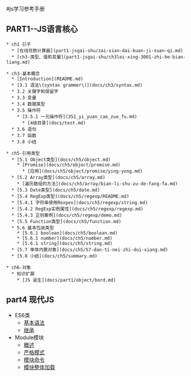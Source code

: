 #js学习参考手册

  ## PART1--JS语言核心

    * ch1 引子
      * [在线贷款计算器](part1-jsgai-shu/zai-xian-dai-kuan-ji-suan-qi.md)
      * [ch3-类型、值和变量](part1-jsgai-shu/ch3lei-xing-3001-zhi-he-bian-liang.md)

    * ch3-基本概念
      * [Introduction](README.md)
      * [3.1 语法\(syntax grammer\)](docs/ch3/syntax.md)
      * 3.2 关键字和保留字
      * 3.3 变量
      * 3.4 数据类型
      * 3.5 操作符
        * [3.5.1 一元操作符](351_yi_yuan_cao_zuo_fu.md)
          * [4级目录](docs/test.md)
      * 3.6 语句
      * 3.7 函数
      * 3.8 小结

    * ch5-引用类型
      * [5.1 Object类型](docs/ch5/object.md)
        * [Promise](docs/ch5/object/promise.md)
          * [应用](docs/ch5/object/promise/ying-yong.md)
      * [5.2 Array类型](docs/ch5/array.md)
        * [遍历数组的方法](docs/ch5/array/bian-li-shu-zu-de-fang-fa.md)
      * [5.3 Date类型](docs/ch5/date.md)
      * [5.4 RegExp类型](docs/ch5/regexp/README.md)
      * [5.4.1 字符串使用Rexpex](docs/ch5/regexp/string.md)
      * [5.4.2 RegExp实例属性](docs/ch5/regexp/regexp.md)
      * [5.4.3 正则案例](docs/ch5/regexp/demo.md)
      * [5.5 Function类型](docs/ch5/function.md)
      * 5.6 基本包装类型
        * [5.6.1 boolean](docs/ch5/boolean.md)
        * [5.6.1 number](docs/ch5/number.md)
        * [5.6.1 string](docs/ch5/string.md)
      * [5.7 单体内置对象](docs/ch5/57-dan-ti-nei-zhi-dui-xiang.md)
      * [5.8 小结](docs/ch5/summary.md)

    * ch6-对象
      * 知识扩展
        * [JS 诞生](docs/part1/object/bord.md)

## part4 现代JS

  * ES6类
    * [基本语法](docs/modern-js/class.md)
    * [继承](docs/modern-js/class-extends.md)
  * Module模块
    * [概述](docs/ch6/1.md)
    * [严格模式](docs/ch6/2.md)
    * [模块命令](docs/ch6/3.md)
    * [模块整体加载](docs/ch6/4.md)